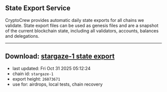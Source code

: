 ## State Export Service
CryptoCrew provides automatic daily state exports for all chains we validate. State export files can be used as genesis files and are a snapshot of the current blockchain state, including all validators, accounts, balances and delegations.

---
**Download: [stargaze-1 state export](https://dl-eu2.ccvalidators.com/SERVICE/stargaze/stargaze-1_export_26073671.json)**
---

- last updated: Fri Oct 31 2025 05:12:24
- chain id: `stargaze-1`
- export height: `26073671`
- use for: airdrops, local tests, chain recovery
